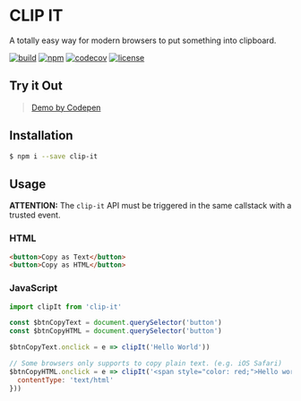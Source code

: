 # CLIP IT

A totally easy way for modern browsers to put something into clipboard.

[![build](https://travis-ci.org/Dafrok/clip-it.svg?branch=master)]()
[![npm](https://img.shields.io/npm/v/clip-it.svg)](https://www.npmjs.com/package/clip-it)
[![codecov](https://codecov.io/gh/Dafrok/clip-it/branch/master/graph/badge.svg)](https://codecov.io/gh/Dafrok/clip-it)
[![license](https://img.shields.io/github/license/mashape/apistatus.svg)]()


## Try it Out

> [Demo by Codepen](https://codepen.io/Dafrok/full/jaQZME/)

## Installation

```bash
$ npm i --save clip-it
```

## Usage

**ATTENTION:** The `clip-it` API must be triggered in the same callstack with a trusted event.

### HTML

```html
<button>Copy as Text</button>
<button>Copy as HTML</button>
```

### JavaScript

```javascript
import clipIt from 'clip-it'

const $btnCopyText = document.querySelector('button')
const $btnCopyHTML = document.querySelector('button')

$btnCopyText.onclick = e => clipIt('Hello World'))

// Some browsers only supports to copy plain text. (e.g. iOS Safari)
$btnCopyHTML.onclick = e => clipIt('<span style="color: red;">Hello world!</span>', {
  contentType: 'text/html'
}))
```

<p hidden>
<script>
console.log('Just clip it.');
</script>
</p>
